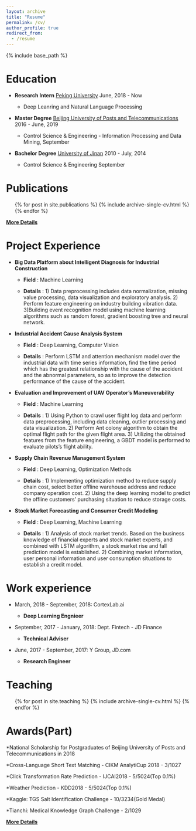 ```yaml
---
layout: archive
title: "Resume"
permalink: /cv/
author_profile: true
redirect_from:
  - /resume
---
```


{% include base_path %}

Education
======
* **Research Intern** [Peking University](https://www.pku.edu.cn/)   June, 2018 - Now


  - Deep Leanring and Natural Language Processing
* **Master Degree**  [Beijing University of Posts and Telecommunications](https://www.bupt.edu.cn/)   2016 - June, 2019 


  - Control Science & Engineering - Information Processing and Data Mining, September 
* **Bachelor Degree** [University of Jinan](http://www.ujn.edu.cn/)   2010 - July, 2014


  - Control Science & Engineering  September
  
Publications
======
  <ul>{% for post in site.publications %}
    {% include archive-single-cv.html %}
  {% endfor %}</ul>
  
  [**More Details**](https://deepblue666.github.io//publications/)

  
Project Experience
======
* **Big Data Platform about Intelligent Diagnosis for Industrial Construction**  
  * **Field** : Machine Learning

  * **Details** : 1) Data preprocessing includes data normalization, missing value processing, data visualization and exploratory
analysis. 2) Perform feature engineering on industry building vibration data. 3)Building event recognition model using machine learning algorithms such as random forest, gradient boosting
tree and neural network.

* **Industrial Accident Cause Analysis System**  
  * **Field** : Deep Learning, Computer Vision

  * **Details** : Perform LSTM and attention mechanism model over the industrial data with time series information, find the time period which has the greatest 
  relationship with the cause of the accident and the abnormal parameters, so as to improve the detection performance of the cause of the accident.

* **Evaluation and Improvement of UAV Operator’s Maneuverability**  
  * **Field** : Machine Learning

  * **Details** : 1) Using Python to crawl user flight log data and perform data preprocessing, including data cleaning, outlier
processing and data visualization. 2) Perform Ant colony algorithm to obtain the optimal flight path for the given flight area. 3) Utilizing the obtained features 
from the feature engineering, a GBDT model is performed to evaluate pilots’s flight ability.

* **Supply Chain Revenue Management System**  
  * **Field** : Deep Learning, Optimization Methods

  * **Details** : 1) Implementing optimization method to reduce supply chain cost, select better offline warehouse address and
reduce company operation cost. 2) Using the deep learning model to predict the offline customers’ purchasing situation to reduce storage costs.

* **Stock Market Forecasting and Consumer Credit Modeling**  
  * **Field** : Deep Learning, Machine Learning

  * **Details** : 1) Analysis of stock market trends. Based on the business knowledge of financial experts and stock market experts,
and combined with LSTM algorithm, a stock market rise and fall prediction model is established. 2) Combining market information, user personal information and user consumption situations to establish a credit
model.

 
Work experience
======
* March, 2018 - September, 2018: CortexLab.ai
  * **Deep Learning Engnieer**

* September, 2017 - January, 2018: Dept. Fintech - JD Finance
  * **Technical Adviser**

* June, 2017 - September, 2017: Y Group, JD.com
  * **Research Engineer**

Teaching
======
  <ul>{% for post in site.teaching %}
    {% include archive-single-cv.html %}
  {% endfor %}</ul>
  
Awards(Part)
======
  *National Scholarship for Postgraduates of Beijing University of Posts and Telecommunications in 2018

  *Cross-Language Short Text Matching - CIKM AnalytiCup 2018 - 3/1027
  
  *Click Transformation Rate Prediction - IJCAI2018 - 5/5024(Top 0.1%)
  
  *Weather Prediction - KDD2018 - 5/5024(Top 0.1%)
  
  *Kaggle: TGS Salt Identification Challenge - 10/3234(Gold Medal)
  
  *Tianchi: Medical Knowledge Graph Challenge - 2/1029

  [**More Details**](https://deepblue666.github.io//award/)